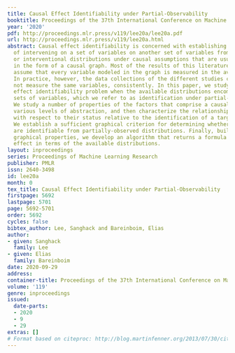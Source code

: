 ```yaml
---
title: Causal Effect Identifiability under Partial-Observability
booktitle: Proceedings of the 37th International Conference on Machine Learning
year: '2020'
pdf: http://proceedings.mlr.press/v119/lee20a/lee20a.pdf
url: http://proceedings.mlr.press/v119/lee20a.html
abstract: Causal effect identifiability is concerned with establishing the effect
  of intervening on a set of variables on another set of variables from observational
  or interventional distributions under causal assumptions that are usually encoded
  in the form of a causal graph. Most of the results of this literature implicitly
  assume that every variable modeled in the graph is measured in the available distributions.
  In practice, however, the data collections of the different studies considered do
  not measure the same variables, consistently. In this paper, we study the causal
  effect identifiability problem when the available distributions encompass different
  sets of variables, which we refer to as identification under partial-observability.
  We study a number of properties of the factors that comprise a causal effect under
  various levels of abstraction, and then characterize the relationship between them
  with respect to their status relative to the identification of a targeted intervention.
  We establish a sufficient graphical criterion for determining whether the effects
  are identifiable from partially-observed distributions. Finally, building on these
  graphical properties, we develop an algorithm that returns a formula for a causal
  effect in terms of the available distributions.
layout: inproceedings
series: Proceedings of Machine Learning Research
publisher: PMLR
issn: 2640-3498
id: lee20a
month: 0
tex_title: Causal Effect Identifiability under Partial-Observability
firstpage: 5692
lastpage: 5701
page: 5692-5701
order: 5692
cycles: false
bibtex_author: Lee, Sanghack and Bareinboim, Elias
author:
- given: Sanghack
  family: Lee
- given: Elias
  family: Bareinboim
date: 2020-09-29
address: 
container-title: Proceedings of the 37th International Conference on Machine Learning
volume: '119'
genre: inproceedings
issued:
  date-parts:
  - 2020
  - 9
  - 29
extras: []
# Format based on citeproc: http://blog.martinfenner.org/2013/07/30/citeproc-yaml-for-bibliographies/
---
```

